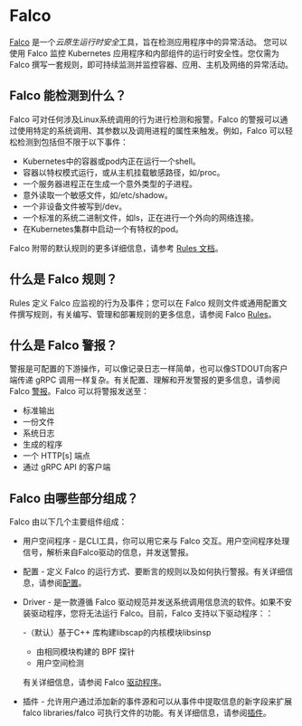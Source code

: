 # Falco

[Falco](https://falco.org) 是一个*云原生运行时安全*工具，旨在检测应用程序中的异常活动。 您可以使用 Falco 监控 Kubernetes 应用程序和内部组件的运行时安全性。您仅需为 Falco 撰写一套规则，即可持续监测并监控容器、应用、主机及网络的异常活动。

## Falco 能检测到什么？

Falco 可对任何涉及Linux系统调用的行为进行检测和报警。Falco 的警报可以通过使用特定的系统调用、其参数以及调用进程的属性来触发。例如，Falco 可以轻松检测到包括但不限于以下事件：

  - Kubernetes中的容器或pod内正在运行一个shell。
  - 容器以特权模式运行，或从主机挂载敏感路径，如/proc。
  - 一个服务器进程正在生成一个意外类型的子进程。
  - 意外读取一个敏感文件，如/etc/shadow。
  - 一个非设备文件被写到/dev。
  - 一个标准的系统二进制文件，如ls，正在进行一个外向的网络连接。
  - 在Kubernetes集群中启动一个有特权的pod。 
  
Falco 附带的默认规则的更多详细信息，请参考 [Rules 文档](https://github.com/falcosecurity/falco/blob/master/rules_inventory/rules_overview.md)。


## 什么是 Falco 规则？

Rules 定义 Falco 应监视的行为及事件；您可以在 Falco 规则文件或通用配置文件撰写规则，有关编写、管理和部署规则的更多信息，请参阅 Falco [Rules](https://falco.org/docs/rules/)。

## 什么是 Falco 警报？

警报是可配置的下游操作，可以像记录日志一样简单，也可以像STDOUT向客户端传递 gRPC 调用一样复杂。有关配置、理解和开发警报的更多信息，请参阅Falco [警报](https://falco.org/docs/alerts/)。Falco 可以将警报发送至：

 - 标准输出
 - 一份文件
 - 系统日志
 - 生成的程序
 - 一个 HTTP[s] 端点
 - 通过 gRPC API 的客户端


## Falco 由哪些部分组成？

Falco 由以下几个主要组件组成：

 - 用户空间程序 - 是CLI工具，你可以用它来与 Falco 交互。用户空间程序处理信号，解析来自Falco驱动的信息，并发送警报。

 - 配置 - 定义 Falco 的运行方式、要断言的规则以及如何执行警报。有关详细信息，请参阅[配置](https://falco.org/docs/configuration)。

 - Driver - 是一款遵循 Falco 驱动规范并发送系统调用信息流的软件。如果不安装驱动程序，您将无法运行 Falco。目前，Falco 支持以下驱动程序：：

    -（默认）基于C++ 库构建libscap的内核模块libsinsp
    - 由相同模块构建的 BPF 探针
    - 用户空间检测
   
   有关详细信息，请参阅 Falco [驱动程序](https://falco.org/docs/event-sources/drivers/)。

 - 插件 - 允许用户通过添加新的事件源和可以从事件中提取信息的新字段来扩展 falco libraries/falco 可执行文件的功能。有关详细信息，请参阅[插件](https://falco.org/docs/plugins/)。